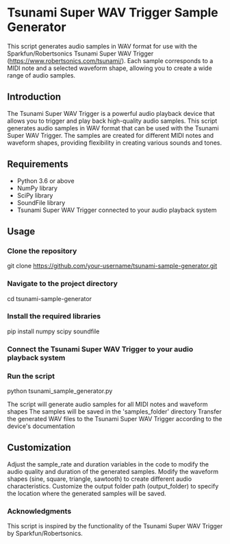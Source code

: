 # Tsunami Super WAV Trigger Sample Generator

This script generates audio samples in WAV format for use with the Sparkfun/Robertsonics Tsunami Super WAV Trigger (https://www.robertsonics.com/tsunami/). Each sample corresponds to a MIDI note and a selected waveform shape, allowing you to create a wide range of audio samples.

## Introduction

The Tsunami Super WAV Trigger is a powerful audio playback device that allows you to trigger and play back high-quality audio samples. This script generates audio samples in WAV format that can be used with the Tsunami Super WAV Trigger. The samples are created for different MIDI notes and waveform shapes, providing flexibility in creating various sounds and tones.

## Requirements

- Python 3.6 or above
- NumPy library
- SciPy library
- SoundFile library
- Tsunami Super WAV Trigger connected to your audio playback system

## Usage

### Clone the repository
git clone https://github.com/your-username/tsunami-sample-generator.git

### Navigate to the project directory
cd tsunami-sample-generator

### Install the required libraries
pip install numpy scipy soundfile

### Connect the Tsunami Super WAV Trigger to your audio playback system

### Run the script
python tsunami_sample_generator.py

The script will generate audio samples for all MIDI notes and waveform shapes
The samples will be saved in the 'samples_folder' directory
Transfer the generated WAV files to the Tsunami Super WAV Trigger according to the device's documentation

## Customization
Adjust the sample_rate and duration variables in the code to modify the audio quality and duration of the generated samples.
Modify the waveform shapes (sine, square, triangle, sawtooth) to create different audio characteristics.
Customize the output folder path (output_folder) to specify the location where the generated samples will be saved.

### Acknowledgments
This script is inspired by the functionality of the Tsunami Super WAV Trigger by Sparkfun/Robertsonics.
